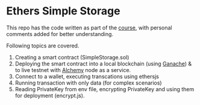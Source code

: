 # Ethers Simple Storage

This repo has the code written as part of the [course](https://www.youtube.com/watch?v=gyMwXuJrbJQ), with personal comments added for better understanding. 

Following topics are covered. 

1. Creating a smart contract (SimpleStorage.sol)
2. Deploying the smart contract into a local blockchain (using [Ganache](https://trufflesuite.com/ganache/)) & to live testnet with [Alchemy](https://www.alchemy.com/) node as a service.
3. Connect to a wallet, executing transcations using ethersjs
4. Running transaction with only data (for complex scenarios)
5. Reading PrivateKey from env file, encrypting PrivateKey and using them for deployment (encrypt.js).
